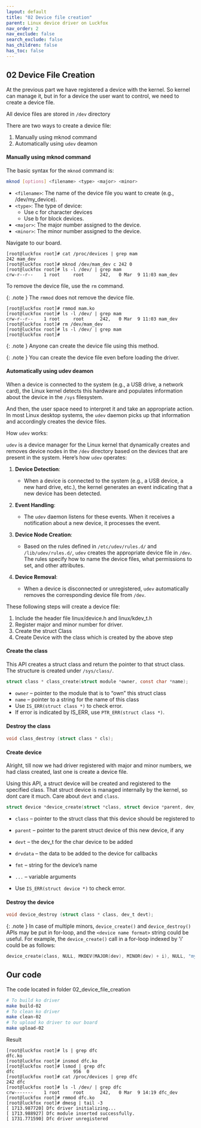 ```yaml
---
layout: default
title: "02 Device file creation"
parent: Linux device driver on Luckfox
nav_order: 2
nav_exclude: false
search_exclude: false
has_children: false
has_toc: false
---
```

## 02 Device File Creation
At the previous part we have registered a device with the kernel. So kernel can manage it, but in for a device the user want to control, we need to create a device file. 

All device files are stored in ``/dev`` directory

There are two ways to create a device file:
1. Manually using mknod command
2. Automatically using ``udev`` deamon

#### Manually using mknod command
The basic syntax for the ``mknod`` command is:
```bash
mknod [options] <filename> <type> <major> <minor>
```
+ ``<filename>``: The name of the device file you want to create (e.g., /dev/my_device).
+ ``<type>``: The type of device:
  + Use c for character devices 
  + Use b for block devices.
+ ``<major>``: The major number assigned to the device.
+ ``<minor>``: The minor number assigned to the device.

Navigate to our board.
```
[root@luckfox root]# cat /proc/devices | grep mam
242 mam_dev
[root@luckfox root]# mknod /dev/mam_dev c 242 0
[root@luckfox root]# ls -l /dev/ | grep mam
crw-r--r--    1 root     root      242,   0 Mar  9 11:03 mam_dev
```

To remove the device file, use the ``rm`` command. 

{: .note }
The ``rmmod`` does not remove the device file.
```
[root@luckfox root]# rmmod mam.ko
[root@luckfox root]# ls -l /dev/ | grep mam
crw-r--r--    1 root     root      242,   0 Mar  9 11:03 mam_dev
[root@luckfox root]# rm /dev/mam_dev
[root@luckfox root]# ls -l /dev/ | grep mam
[root@luckfox root]#
```

{: .note }
Anyone can create the device file using this method.

{: .note }
You can create the device file even before loading the driver.


#### Automatically using udev deamon

When a device is connected to the system (e.g., a USB drive, a network card), the Linux kernel detects this hardware and populates information about the device in the ``/sys`` filesystem.

And then, the user space need to interpret it and take an appropriate action. In most Linux desktop systems, the `udev` daemon picks up that information and accordingly creates the device files.

How `udev` works:

`udev` is a device manager for the Linux kernel that dynamically creates and removes device nodes in the `/dev` directory based on the devices that are present in the system. Here’s how `udev` operates:

1. **Device Detection**: 
   - When a device is connected to the system (e.g., a USB device, a new hard drive, etc.), the kernel generates an event indicating that a new device has been detected.

2. **Event Handling**: 
   - The `udev` daemon listens for these events. When it receives a notification about a new device, it processes the event.

3. **Device Node Creation**: 
   - Based on the rules defined in `/etc/udev/rules.d/` and `/lib/udev/rules.d/`, `udev` creates the appropriate device file in `/dev`. The rules specify how to name the device files, what permissions to set, and other attributes.

4. **Device Removal**: 
   - When a device is disconnected or unregistered, `udev` automatically removes the corresponding device file from `/dev`.

These following steps will create a device file:
1. Include the header file linux/device.h and linux/kdev_t.h
2. Register major and minor number for driver.
2. Create the struct Class
3. Create Device with the class which is created by the above step

#### Create the class
This API creates a struct class and return the pointer to that struct class. The structure is created under ``/sys/class/``.
```c
struct class * class_create(struct module *owner, const char *name);
```
+ ``owner`` – pointer to the module that is to “own” this struct class
+ ``name`` – pointer to a string for the name of this class
+ Use ``IS_ERR(struct class *)`` to check error.
+ If error is indicated by IS_ERR, use ``PTR_ERR(struct class *)``.
#### Destroy the class
```c
void class_destroy (struct class * cls);
```

#### Create device
Alright, till now we had driver registered with major and minor numbers, we had class created, last one is create a device file.

Using this API, a struct device will be created and registered to the specified class. That struct device is managed internally by the kernel, so dont care it much. Care about ``devt`` and ``class``.
```c
struct device *device_create(struct *class, struct device *parent, dev_t devt, void * drvdata, const char *fmt, ...);
```
+ ``class`` – pointer to the struct class that this device should be registered to

+ ``parent`` – pointer to the parent struct device of this new device, if any

+ ``devt`` – the dev_t for the char device to be added

+ ``drvdata`` – the data to be added to the device for callbacks

+ ``fmt`` – string for the device’s name

+ ``...`` – variable arguments

+ Use ``IS_ERR(struct device *)`` to check error.
#### Destroy the device
```c
void device_destroy (struct class * class, dev_t devt);
```

{: .note }
In case of multiple minors, ``device_create()`` and ``device_destroy()`` APIs may be put in for-loop, and the ``<device name format>`` string could be useful. For example, the ``device_create()`` call in a for-loop indexed by 'i' could be as follows:
```c
device_create(class, NULL, MKDEV(MAJOR(dev), MINOR(dev) + i), NULL, "my_dev%d", i);
```

## Our code
The code located in folder 02_device_file_creation
```bash
# To build ko driver 
make build-02
# To clean ko driver 
make clean-02
# To upload ko driver to our board 
make upload-02 
```

Result

```
[root@luckfox root]# ls | grep dfc
dfc.ko
[root@luckfox root]# insmod dfc.ko
[root@luckfox root]# lsmod | grep dfc
dfc                      956  0
[root@luckfox root]# cat /proc/devices | grep dfc
242 dfc
[root@luckfox root]# ls -l /dev/ | grep dfc
crw-------    1 root     root      242,   0 Mar  9 14:19 dfc_dev
[root@luckfox root]# rmmod dfc.ko
[root@luckfox root]# dmesg | tail -3
[ 1713.987720] Dfc driver initializing...
[ 1713.988927] Dfc module inserted successfully.
[ 1731.771590] Dfc driver unregistered
```